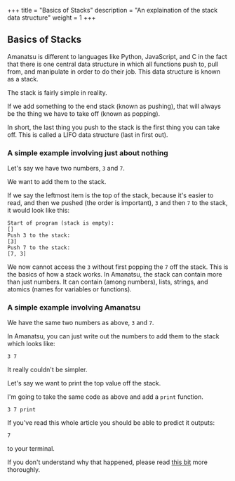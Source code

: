 +++
title = "Basics of Stacks"
description = "An explaination of the stack data structure"
weight = 1
+++
## Basics of Stacks
Amanatsu is different to languages like Python, JavaScript, and C in the fact that there is one
central data structure in which all functions push to, pull from, and manipulate in order to do
their job. This data structure is known as a stack.

The stack is fairly simple in reality.

If we add something to the end stack (known as pushing),
that will always be the thing we have to take off (known as popping).

In short, the last thing you push to the stack is the first thing you can take off.
This is called a LIFO data structure (last in first out).

### A simple example involving just about nothing

Let's say we have two numbers, `3` and `7`.

We want to add them to the stack.

If we say the leftmost item is the top of the stack, because it's easier to read,
and then we pushed (the order is important), `3` and then `7` to the stack, it would look like this:
```
Start of program (stack is empty):
[]
Push 3 to the stack:
[3]
Push 7 to the stack:
[7, 3]
```
We now cannot access the `3` without first popping the `7` off the stack.
This is the basics of how a stack works.
In Amanatsu, the stack can contain more than just numbers.
It can contain (among numbers), lists, strings, and atomics (names for variables or functions).

### A simple example involving Amanatsu

We have the same two numbers as above, `3` and `7`.

In Amanatsu, you can just write out the numbers to add them to the stack which looks like:

```amnt
3 7
```

It really couldn't be simpler.

Let's say we want to print the top value off the stack.

I'm going to take the same code as above and add a `print` function.

```amnt
3 7 print
```

If you've read this whole article you should be able to predict it outputs:

```
7
```

to your terminal.

If you don't understand why that happened, please read [this bit](#a-simple-example-involving-just-about-nothing) more thoroughly.

